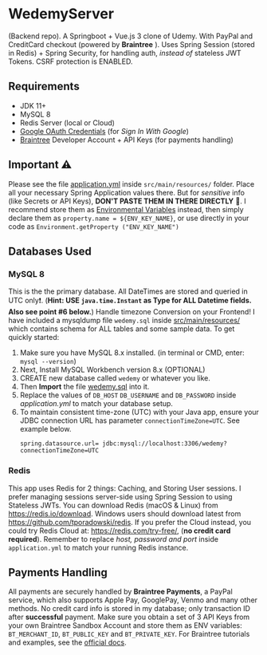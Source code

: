 # WedemyServer

(Backend repo). A Springboot + Vue.js 3 clone of Udemy. With PayPal and CreditCard checkout (powered by **Braintree** ).
Uses Spring Session (stored in Redis) + Spring Security, for handling auth, _instead of_ stateless JWT Tokens. CSRF
protection is ENABLED.

## Requirements

- JDK 11+
- MySQL 8
- Redis Server (local or Cloud)
- [Google OAuth Credentials](https://console.developers.google.com/apis/credentials) (for _Sign In With Google_)
- [Braintree](https://developer.paypal.com/braintree/docs) Developer Account + API Keys (for payments handling)

## Important ⚠

Please see the file [application.yml](src/main/resources/application.yml) inside `src/main/resources/`
folder. Place all your necessary Spring Application values there. But for _sensitive_
info (like Secrets or API Keys), **DON'T PASTE THEM IN THERE DIRECTLY** 🚫. I recommend store them
as [Environmental Variables](https://www.baeldung.com/properties-with-spring) instead, then simply declare them
as `property.name = ${ENV_KEY_NAME}`, or use directly in your code as `Environment.getProperty ("ENV_KEY_NAME")`

## Databases Used

### MySQL 8

This is the the primary database. All DateTimes are stored and queried in UTC only❗. (**Hint:
USE `java.time.Instant` as Type for ALL Datetime fields. Also see point #6 below.**) Handle timezone Conversion on your
Frontend! I have included a mysqldump file `wedemy.sql` inside [src/main/resources/](src/main/resources) which contains
schema for ALL tables and some sample data. To get quickly started:

1. Make sure you have MySQL 8.x installed. (in terminal or CMD, enter: `mysql --version`)
2. Next, Install MySQL Workbench version 8.x (OPTIONAL)
3. CREATE new database called `wedemy` or whatever you like.
4. Then **Import** the file [wedemy.sql](src/main/resources/wedemy.sql) into it.
5. Replace the values of `DB_HOST` `DB_USERNAME` and `DB_PASSWORD` inside _application.yml_ to match your database
   setup.
6. To maintain consistent time-zone (UTC) with your Java app, ensure your JDBC connection URL has
   parameter `connectionTimeZone=UTC`. See example below.
   ```properties
   spring.datasource.url= jdbc:mysql://localhost:3306/wedemy?connectionTimeZone=UTC
   ```

### Redis

This app uses Redis for 2 things: Caching, and Storing User sessions. I prefer managing sessions server-side using
Spring Session to using Stateless JWTs. You can download Redis (macOS & Linux) from https://redis.io/download. Windows
users should download latest from https://github.com/tporadowski/redis. If you prefer the Cloud instead, you could try
Redis Cloud at: https://redis.com/try-free/, (**no credit card required**). Remember to replace
_host, password and port_  inside `application.yml` to match your running Redis instance.

## Payments Handling

All payments are securely handled by **Braintree Payments**, a PayPal service, which also supports Apple Pay, GooglePay,
Venmo and many other methods. No credit card info is stored in my database; only transaction ID after **successful**
payment. Make sure you obtain a set of 3 API Keys from your own Braintree Sandbox Account and store them as ENV
variables: `BT_MERCHANT_ID`, `BT_PUBLIC_KEY`
and `BT_PRIVATE_KEY`. For Braintree tutorials and examples, see
the [official docs](https://developer.paypal.com/braintree/docs).
